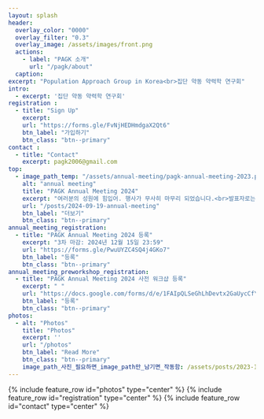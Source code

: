 ```yaml
---
layout: splash
header:
  overlay_color: "0000"
  overlay_filter: "0.3"
  overlay_image: /assets/images/front.png
  actions:
    - label: "PAGK 소개"
      url: "/pagk/about"
  caption: 
excerpt: "Population Approach Group in Korea<br>집단 약동 약력학 연구회"
intro: 
  - excerpt: '집단 약동 약력학 연구회'
registration :
  - title: "Sign Up"
    excerpt: 
    url: "https://forms.gle/FvNjHEDHmdgaX2Qt6"
    btn_label: "가입하기"
    btn_class: "btn--primary"
contact :
  - title: "Contact"
    excerpt: pagk2006@gmail.com
top:
  - image_path_temp: "/assets/annual-meeting/pagk-annual-meeting-2023.png"
    alt: "annual meeting"
    title: "PAGK Annual Meeting 2024"
    excerpt: "여러분의 성원에 힘입어. 행사가 무사히 마무리 되었습니다.<br>발표자로는 취합하는 데로 <a href="https://pagk.kr/presentations">Presentations</a>에 게시 될 예정입니다.<br>감사합니다."
    url: "/posts/2024-09-19-annual-meeting"
    btn_label: "더보기"
    btn_class: "btn--primary"
annual_meeting_registration:
  - title: "PAGK Annual Meeting 2024 등록"
    excerpt: "3차 마감: 2024년 12월 15일 23:59"
    url: "https://forms.gle/PwuUYZC4SQ4j4GKo7"
    btn_label: "등록"
    btn_class: "btn--primary"
annual_meeting_preworkshop_registration:
  - title: "PAGK Annual Meeting 2024 사전 워크샵 등록"
    excerpt: " "
    url: "https://docs.google.com/forms/d/e/1FAIpQLSeGhLhDevtx2GaUycCfY1496sDd3OS17PP0ANmWQvQWTW1Uiw/viewform"
    btn_label: "등록"
    btn_class: "btn--primary"
photos:
  - alt: "Photos"
    title: "Photos"
    excerpt: ''
    url: "/photos"
    btn_label: "Read More"
    btn_class: "btn--primary"
    image_path_사진_필요하면_image_path만_남기면_작동함: /assets/posts/2023-12-11-annual_meeting_photos/2023-12-11-01.jpg
---
```

<!-- 이게 주석 -->
<!-- 필요하면 주석처리 해제 -->
<!-- {% include feature_row id="top" type="center" %} -->
<!-- {% include feature_row id="annual_meeting_registration" type="center" %} -->
<!-- {% include feature_row id="annual_meeting_preworkshop_registration" type="center" %} -->
{% include feature_row id="photos" type="center" %}
{% include feature_row id="registration" type="center" %}
{% include feature_row id="contact" type="center" %}

